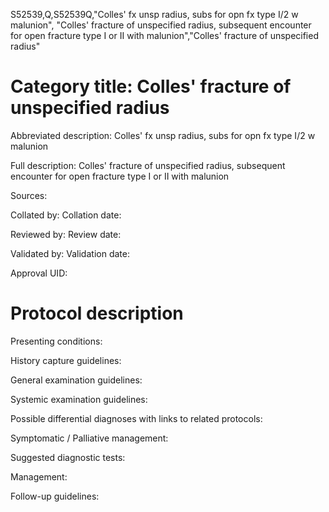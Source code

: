 S52539,Q,S52539Q,"Colles' fx unsp radius, subs for opn fx type I/2 w malunion", "Colles' fracture of unspecified radius, subsequent encounter for open fracture type I or II with malunion","Colles' fracture of unspecified radius"
# Category title: Colles' fracture of unspecified radius

Abbreviated description: Colles' fx unsp radius, subs for opn fx type I/2 w malunion

Full description: Colles' fracture of unspecified radius, subsequent encounter for open fracture type I or II with malunion

Sources:

Collated by:
Collation date:

Reviewed by:
Review date:

Validated by:
Validation date:

Approval UID:

# Protocol description

Presenting conditions:

History capture guidelines:

General examination guidelines:

Systemic examination guidelines:

Possible differential diagnoses with links to related protocols:

Symptomatic / Palliative management:

Suggested diagnostic tests:

Management:

Follow-up guidelines:
